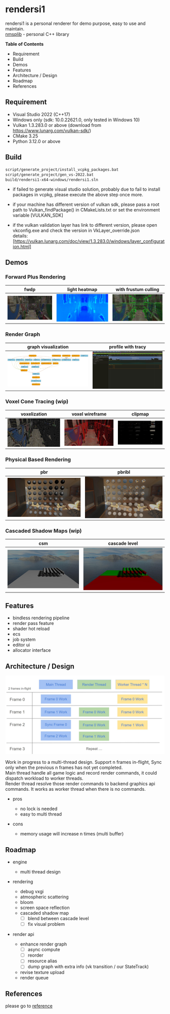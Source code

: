 
# rendersi1
rendersi1 is a personal renderer for demo purpose, easy to use and maintain.\
[nmsplib](https://github.com/wai3aa1sam/nmsplib) - personal C++ library


**Table of Contents**
- Requirement
- Build
- Demos
- Features
- Architecture / Design
- Roadmap
- References

## Requirement

- Visual Studio 2022 (C++17)
- Windows only (sdk: 10.0.22621.0, only tested in Windows 10)
- Vulkan 1.3.283.0 or above (download from https://www.lunarg.com/vulkan-sdk/)
- CMake 3.25
- Python 3.12.0 or above

## Build

```
script/generate_project/install_vcpkg_packages.bat
script/generate_project/gen_vs-2022.bat
build/rendersi1-x64-windows/rendersi1.sln
```
- if failed to generate visual studio solution, probably due to fail to install packages in vcpkg, please execute the above step once more.

- if your machine has different version of vulkan sdk, please pass a root path to Vulkan_findPackage() in CMakeLists.txt or set the environment variable [VULKAN_SDK]

- if the vulkan validation layer has link to different version, please open vkconfig.exe and check the version in VkLayer_override.json\
details: [https://vulkan.lunarg.com/doc/view/1.3.283.0/windows/layer_configuration.html]

## Demos

### Forward Plus Rendering

| fwdp | light heatmap | with frustum culling |
|---|---|---|
|![](example/Test000/screenshot/forward_plus/fwdp.jpg)|![](example/Test000/screenshot/forward_plus/fwdp_heatmap.jpg)|![](example/Test000/screenshot/forward_plus/fwdp_frustum_culling.jpg)

### Render Graph

| graph visualization | profile with tracy |
|---|---|
|![](example/Test000/screenshot/render_graph/render_graph_vxgi.jpg)|![](example/Test000/screenshot/render_graph/render_graph_tracy.jpg)|

### Voxel Cone Tracing (wip)

| voxelization | voxel wireframe | clipmap |
|---|---|---|
|![](example/Test000/screenshot/voxel_cone_tracing/vxgi_voxel.jpg)|![](example/Test000/screenshot/voxel_cone_tracing/vxgi_voxel_wireframe.jpg)|![](example/Test000/screenshot/voxel_cone_tracing/vxgi_clipmap.jpg)|

### Physical Based Rendering

| pbr | pbribl |
|---|---|
|![](example/Test000/screenshot/physical_based_rendering/pbr.jpg)|![](example/Test000/screenshot/physical_based_rendering/pbribl.jpg)|

### Cascaded Shadow Maps (wip)

| csm | cascade level |
|---|---|
|![](example/Test000/screenshot/cascaded_shadow_maps/csm.jpg)|![](example/Test000/screenshot/cascaded_shadow_maps/csm_cascade_level.jpg)|

## Features

- bindless rendering pipeline
- render pass feature
- shader hot reload
- ecs
- job system
- editor ui
- allocator interface

## Architecture / Design

![](doc/architecture/architecture.jpg)

Work in progress to a multi-thread design. Support n frames in-flight, Sync only when the previous n frames has not yet completed. \
Main thread handle all game logic and record render commands, it could dispatch workload to worker threads. \
Render thread resolve those render commands to backend graphics api commands. It works as worker thread when there is no commands.

- pros
  - no lock is needed
  - easy to multi thread
  
- cons
  - memory usage will increase n times (multi buffer)

## Roadmap

- engine

  - multi thread design

- rendering

  - debug vxgi
  - atmospheric scattering
  - bloom
  - screen space reflection
  - cascaded shadow map
    - [ ] blend between cascade level
    - [ ] fix visual problem

- render api
  
  - enhance render graph
    - [ ] async compute
    - [ ] reorder
    - [ ] resource alias
    - [ ] dump graph with extra info (vk transition / our StateTrack)
  - revise texture upload
  - render queue
  

## References

please go to [reference](doc/reference/reference.md)